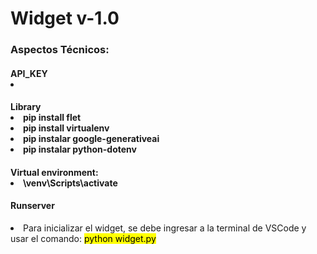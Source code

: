 <caption>
    <div class="container" style="text-aling:center";>
        <h1>Widget v-1.0</h1>
    </div>
</caption>

<section>
<div class="container">
    <p></p>
    <p></p>
</div>

<div class="container">
    <h3>Aspectos Técnicos:</h3>
</div>

<div class="container my-2">
    <h4>API_KEY</4>
        <li></li>
</div>

<div class="container my-2">
    <h4>Library</4>
        <li>pip install flet</li>
        <li>pip install virtualenv</li>
        <li>pip instalar google-generativeai</li>
        <li>pip instalar python-dotenv</li>
</div>

<div class="container my-2">
    <h4>Virtual environment:</4>
        <li>\venv\Scripts\activate</li>
</div>
</section>
        
<footer>
<div class="container my-2">
    <h4>Runserver</h4>
         <li>Para inicializar el widget, se debe ingresar a la terminal de VSCode y usar el comando: <mark>python widget.py</mark></li> 
</div>
</footer>
